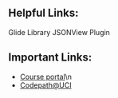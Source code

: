 ## Helpful Links:
Glide Library 
JSONView Plugin 

## Important Links:
- [Course portal](https://courses.codepath.com/courses/android_university)\n
- [Codepath@UCI](https://clubs.uci.edu/codepath/)

